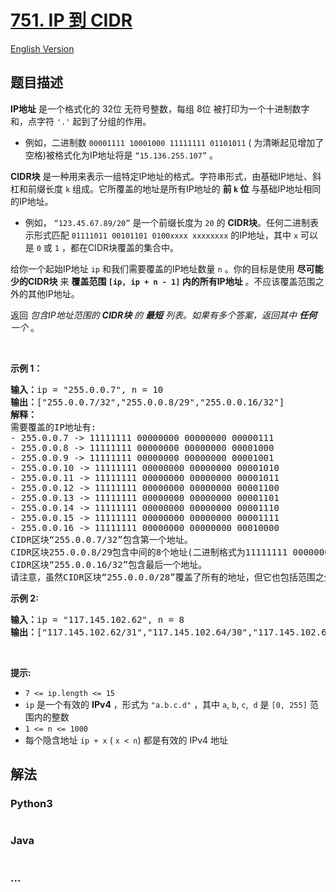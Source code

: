 # [751. IP 到 CIDR](https://leetcode.cn/problems/ip-to-cidr)

[English Version](/solution/0700-0799/0751.IP%20to%20CIDR/README_EN.md)

## 题目描述

<!-- 这里写题目描述 -->

<p><strong>IP地址</strong> 是一个格式化的 32位 无符号整数，每组 8位 被打印为一个十进制数字和，点字符&nbsp;<code>'.'</code>&nbsp;起到了分组的作用。</p>

<ul>
	<li>例如，二进制数 <code>00001111 10001000 11111111 01101011</code>&nbsp;( 为清晰起见增加了空格)被格式化为IP地址将是 <code>“15.136.255.107”</code> 。</li>
</ul>

<p><strong>CIDR块</strong> 是一种用来表示一组特定IP地址的格式。字符串形式，由基础IP地址、斜杠和前缀长度 <code>k</code> 组成。它所覆盖的地址是所有IP地址的 <strong>前 <code>k</code> 位</strong> 与基础IP地址相同的IP地址。</p>

<ul>
	<li>例如， <code>“123.45.67.89/20”</code> 是一个前缀长度为 <code>20</code> 的&nbsp;<strong>CIDR块</strong>。任何二进制表示形式匹配 <code>01111011 00101101 0100xxxx xxxxxxxx</code> 的IP地址，其中 <code>x</code> 可以是 <code>0</code> 或 <code>1</code> ，都在CIDR块覆盖的集合中。</li>
</ul>

<p>给你一个起始IP地址&nbsp;<code>ip</code>&nbsp;和我们需要覆盖的IP地址数量 <code>n</code> 。你的目标是使用 <strong>尽可能少的CIDR块</strong> 来&nbsp;<strong>覆盖范围&nbsp;<code>[ip, ip + n - 1]</code>&nbsp;内的所有IP地址</strong>&nbsp;。不应该覆盖范围之外的其他IP地址。</p>

<p>返回 <em>包含IP地址范围的 <strong>CIDR块</strong> 的 <strong>最短</strong> 列表。如果有多个答案，返回其中 <strong>任何</strong> 一个&nbsp;</em>。</p>

<p>&nbsp;</p>

<p><strong>示例 1：</strong></p>

<pre>
<strong>输入：</strong>ip = "255.0.0.7", n = 10
<strong>输出：</strong>["255.0.0.7/32","255.0.0.8/29","255.0.0.16/32"]
<strong>解释：
</strong>需要覆盖的IP地址有:
- 255.0.0.7 -&gt; 11111111 00000000 00000000 00000111
- 255.0.0.8 -&gt; 11111111 00000000 00000000 00001000
- 255.0.0.9 -&gt; 11111111 00000000 00000000 00001001
- 255.0.0.10 -&gt; 11111111 00000000 00000000 00001010
- 255.0.0.11 -&gt; 11111111 00000000 00000000 00001011
- 255.0.0.12 -&gt; 11111111 00000000 00000000 00001100
- 255.0.0.13 -&gt; 11111111 00000000 00000000 00001101
- 255.0.0.14 -&gt; 11111111 00000000 00000000 00001110
- 255.0.0.15 -&gt; 11111111 00000000 00000000 00001111
- 255.0.0.16 -&gt; 11111111 00000000 00000000 00010000
CIDR区块“255.0.0.7/32”包含第一个地址。
CIDR区块255.0.0.8/29包含中间的8个地址(二进制格式为11111111 00000000 00000000 00001xxx)。
CIDR区块“255.0.0.16/32”包含最后一个地址。
请注意，虽然CIDR区块“255.0.0.0/28”覆盖了所有的地址，但它也包括范围之外的地址，所以我们不能使用它。
</pre>

<p><strong>示例 2:</strong></p>

<pre>
<strong>输入：</strong>ip = "117.145.102.62", n = 8
<b>输出：</b>["117.145.102.62/31","117.145.102.64/30","117.145.102.68/31"]
</pre>

<p>&nbsp;</p>

<p><strong>提示:</strong></p>

<ul>
	<li><code>7 &lt;= ip.length &lt;= 15</code></li>
	<li><code>ip</code>&nbsp;是一个有效的&nbsp;<strong>IPv4</strong>&nbsp;，形式为&nbsp;<code>"a.b.c.d"</code>&nbsp;，其中&nbsp;<code>a</code>,&nbsp;<code>b</code>,&nbsp;<code>c</code>,&nbsp;&nbsp;<code>d</code>&nbsp;是&nbsp;<code>[0, 255]</code>&nbsp;范围内的整数</li>
	<li><code>1 &lt;= n &lt;= 1000</code></li>
	<li>每个隐含地址&nbsp;<code>ip + x</code>&nbsp;(&nbsp;<code>x &lt; n</code>) 都是有效的 IPv4 地址</li>
</ul>

## 解法

<!-- 这里可写通用的实现逻辑 -->

<!-- tabs:start -->

### **Python3**

<!-- 这里可写当前语言的特殊实现逻辑 -->

```python


```

### **Java**

<!-- 这里可写当前语言的特殊实现逻辑 -->

```java


```

### **...**

```


```

<!-- tabs:end -->
